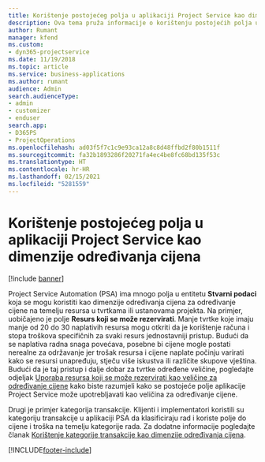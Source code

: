 ```yaml
---
title: Korištenje postojećeg polja u aplikaciji Project Service kao dimenzije određivanja cijena
description: Ova tema pruža informacije o korištenju postojećih polja u aplikaciji Project Service kao dimenzija određivanja cijena.
author: Rumant
manager: kfend
ms.custom:
- dyn365-projectservice
ms.date: 11/19/2018
ms.topic: article
ms.service: business-applications
ms.author: rumant
audience: Admin
search.audienceType:
- admin
- customizer
- enduser
search.app:
- D365PS
- ProjectOperations
ms.openlocfilehash: ad03f5f7c1c9e93ca12a8c8d48ffbd2f80b1511f
ms.sourcegitcommit: fa32b1893286f20271fa4ec4be8fc68bd135f53c
ms.translationtype: HT
ms.contentlocale: hr-HR
ms.lasthandoff: 02/15/2021
ms.locfileid: "5281559"
---
```

# <a name="use-an-existing-field-in-project-service-as-a-pricing-dimension"></a>Korištenje postojećeg polja u aplikaciji Project Service kao dimenzije određivanja cijena

[!include [banner](../includes/psa-now-project-operations.md)]

Project Service Automation (PSA) ima mnogo polja u entitetu **Stvarni podaci** koja se mogu koristiti kao dimenzije određivanja cijena za određivanje cijene na temelju resursa u tvrtkama ili ustanovama projekta. Na primjer, uobičajeno je polje **Resurs koji se može rezervirati**. Manje tvrtke koje imaju manje od 20 do 30 naplativih resursa mogu otkriti da je korištenje računa i stopa troškova specifičnih za svaki resurs jednostavniji pristup. Budući da se naplativa radna snaga povećava, posebne bi cijene mogle postati nerealne za održavanje jer trošak resursa i cijene naplate počinju varirati kako se resursi unapređuju, stječu više iskustva ili različite skupove vještina. Budući da je taj pristup i dalje dobar za tvrtke određene veličine, pogledajte odjeljak [Uporaba resursa koji se može rezervirati kao veličine za određivanje cijene](bookable-resource-pricing-dimension.md) kako biste razumjeli kako se postojeće polje aplikacije Project Service može upotrebljavati kao veličina za određivanje cijene.

Drugi je primjer kategorija transakcije. Klijenti i implementatori koristili su kategoriju transakcije u aplikaciji PSA da klasificiraju rad i koriste polje do cijene i troška na temelju kategorije rada. Za dodatne informacije pogledajte članak [Korištenje kategorije transakcije kao dimenzije određivanja cijena](transaction-category-pricing-dimension.md).


[!INCLUDE[footer-include](../includes/footer-banner.md)]